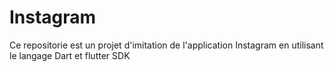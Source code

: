 # Instagram
Ce repositorie est un projet d'imitation de l'application Instagram en utilisant le langage Dart et flutter SDK
